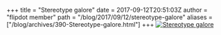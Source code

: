 +++
title = "Stereotype galore"
date = 2017-09-12T20:51:03Z
author = "flipdot member"
path = "/blog/2017/09/12/stereotype-galore"
aliases = ["/blog/archives/390-Stereotype-galore.html"]
+++
[![Stereotype
galore](/media/20170912_204143.serendipityThumb.jpg)](/media/20170912_204143.jpg)
